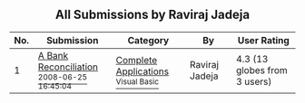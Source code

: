 ﻿<div align="center">

## All Submissions by Raviraj Jadeja

</div>

No.  | Submission | Category | By   | User Rating
---- | ---------- | -------- | ---- | -----------
1 | [A Bank Reconciliation<br /><sup>2008-06-25 16:45:04</sup>](https://github.com/Planet-Source-Code/raviraj-jadeja-a-bank-reconciliation__1-70945) | [Complete Applications<br /><sup>Visual Basic</sup>](../ByCategory/complete-applications__1-27.md) | Raviraj Jadeja | 4.3 (13 globes from 3 users)

